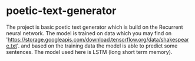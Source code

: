 # poetic-text-generator

The project is basic poetic text generator which is build on the Recurrent neural network.
The model is trained on data which you may find on 'https://storage.googleapis.com/download.tensorflow.org/data/shakespeare.txt'.
and based on the training data the model is able to predict some sentences.
The model used here is LSTM (long short term memory).
